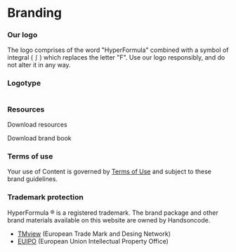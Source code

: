 # Branding

### Our logo

The logo comprises of the word "HyperFormula" combined with a symbol of integral \( `∫` \) which replaces the letter "F". Use our logo responsibly, and do not alter it in any way.

### Logotype

<img :src="$withBase('/hf_logo_black-3x%20%281%29.png')">

### Resources

<a :href="$withBase('/hyperformula_logo.zip')">Download resources</a>

<a :href="$withBase('/hyperformula\_brand\_book.pdf')">Download brand book</a>

### Terms of use

Your use of Content is governed by [Terms of Use](https://handsontable.com/terms-of-use) and subject to these brand guidelines.

### Trademark protection

HyperFormula ® is a registered trademark. The brand package and other brand materials available on this website are owned by Handsoncode.

* [TMview](https://www.tmdn.org/tmview/#/tmview/detail/EM500000018141121) \(European Trade Mark and Desing Network\)
* [EUIPO](https://www.euipo.europa.eu/eSearch/#details/trademarks/018141121) \(European Union Intellectual Property Office\)

